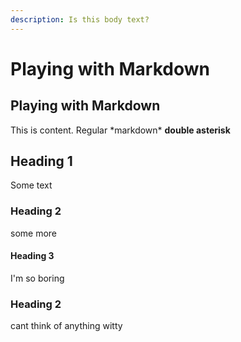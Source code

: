 ```yaml
---
description: Is this body text?
---
```


# Playing with Markdown

## Playing with Markdown

This is content. Regular \*markdown\* **double asterisk**

## Heading 1

Some text

### Heading 2

some more

#### Heading 3

I'm so boring

### Heading 2

cant think of anything witty

